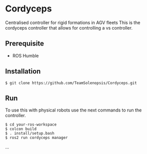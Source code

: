# Cordyceps
Centralised controller for rigid formations in AGV fleets 
This is the cordyceps controller that allows for controlling a vs controller. 


## Prerequisite
- ROS Humble

## Installation
```
$ git clone https://github.com/TeamSolenopsis/Cordyceps.git
```

## Run

To use this with physical robots use the next commands to run the controller.
```
$ cd your-ros-workspace
$ colcon build
$ . install/setup.bash
$ ros2 run cordyceps manager
```

...
